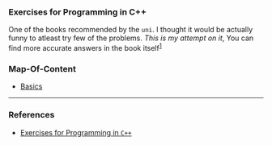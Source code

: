 ### Exercises for Programming in C++

One of the books recommended by the `uni`.
I thought it would be actually funny to atleast try few of the problems. *This is my attempt on it*, You can find more accurate answers in the book itself<sup>[1]</sup> 

### Map-Of-Content
- [Basics](basic.md)

---

### References
- [Exercises for Programming in `C++`](https://www.ece.uvic.ca/~frodo/cppbook/downloads/exercises_for_programming_in_cpp-2021-04-01.pdf?student_id=E195558&course_code=HND-COM%2F22&module_code=UNIT_01)


[1]:https://www.ece.uvic.ca/~frodo/cppbook/downloads/exercises_for_programming_in_cpp-2021-04-01.pdf?student_id=E195558&course_code=HND-COM%2F22&module_code=UNIT_01
